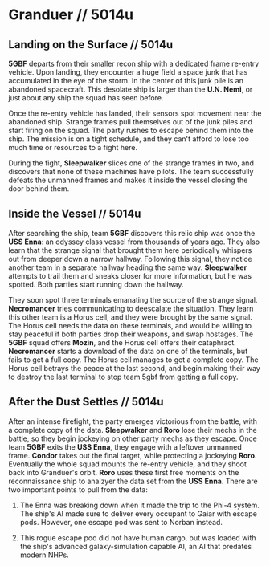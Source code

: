 # Granduer // 5014u

## Landing on the Surface // 5014u
**5GBF** departs from their smaller recon ship with a dedicated frame re-entry vehicle. Upon landing, they encounter a huge field a space junk that has accumulated in the eye of the storm. In the center of this junk pile is an abandoned spacecraft. This desolate ship is larger than the **U.N. Nemi**, or just about any ship the squad has seen before. 

Once the re-entry vehicle has landed, their sensors spot movement near the abandoned ship. Strange frames pull themselves out of the junk piles and start firing on the squad. The party rushes to escape behind them into the ship. The mission is on a tight schedule, and they can't afford to lose too much time or resources to a fight here.

During the fight, **Sleepwalker** slices one of the strange frames in two, and discovers that none of these machines have pilots. The team successfully defeats the unmanned frames and makes it inside the vessel closing the door behind them.

## Inside the Vessel // 5014u

After searching the ship, team **5GBF** discovers this relic ship was once the **USS Enna**: an odyssey class vessel from thousands of years ago. They also learn that the strange signal that brought them here periodically whispers out from deeper down a narrow hallway. Following this signal, they notice another team in a separate hallway heading the same way. **Sleepwalker** attempts to trail them and sneaks closer for more information, but he was spotted. Both parties start running down the hallway. 

They soon spot three terminals emanating the source of the strange signal. **Necromancer** tries communicating to deescalate the situation. They learn this other team is a Horus cell, and they were brought by the same signal. The Horus cell needs the data on these terminals, and would be willing to stay peaceful if both parties drop their weapons, and swap hostages. The **5GBF** squad offers **Mozin**, and the Horus cell offers their cataphract. **Necromancer** starts a download of the data on one of the terminals, but fails to get a full copy. The Horus cell manages to get a complete copy. The Horus cell betrays the peace at the last second, and begin making their way to destroy the last terminal to stop team 5gbf from getting a full copy. 

## After the Dust Settles // 5014u

After an intense firefight, the party emerges victorious from the battle, with a complete copy of the data. **Sleepwalker** and **Roro** lose their mechs in the battle, so they begin jockeying on other party mechs as they escape. Once team **5GBF** exits the **USS Enna**, they engage with a leftover unmanned frame. **Condor** takes out the final target, while protecting a jockeying **Roro**. Eventually the whole squad mounts the re-entry vehicle, and they shoot back into Granduer's orbit. **Roro** uses these first free moments on the reconnaissance ship to analzyer the data set from the **USS Enna**. There are two important points to pull from the data:

1. The Enna was breaking down when it made the trip to the Phi-4 system. The ship's AI made sure to deliver every occupant to Gaiar with escape pods. However, one escape pod was sent to Norban instead.

2. This rogue escape pod did not have human cargo, but was loaded with the ship's advanced galaxy-simulation capable AI, an AI that predates modern NHPs.

